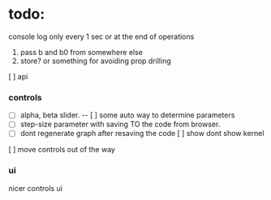 # todo:

console log only every 1 sec or at the end of operations

1. pass b and b0 from somewhere else
2. store? or something for avoiding prop drilling

[ ] api

### controls

- [ ] alpha, beta slider.
      -- [ ] some auto way to determine parameters
- [ ] step-size parameter with saving TO the code from browser.
- [ ] dont regenerate graph after resaving the code
      [ ] show dont show kernel

[ ] move controls out of the way

### ui

nicer controls ui
